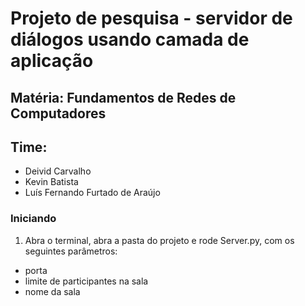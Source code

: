 # Projeto de pesquisa - servidor de diálogos usando camada de aplicação

## Matéria: Fundamentos de Redes de Computadores
## Time:
- Deivid Carvalho
- Kevin Batista
- Luís Fernando Furtado de Araújo

### Iniciando

1. Abra o terminal, abra a pasta do projeto e rode Server.py, com os seguintes parâmetros:

- porta
- limite de participantes na sala
- nome da sala
